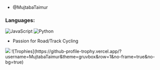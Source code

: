 -  @MujtabaTaimur
### Languages:



![JavaScript](https://img.shields.io/badge/javascript-%23323330.svg?style=for-the-badge&logo=javascript&logoColor=%23F7DF1E)
![Python](https://img.shields.io/badge/python-%2320232a.svg?style=for-the-badge&logo=python&logoColor=%2361DAFB)


- Passion for Road/Track Cycling
 
 <img src ="https://github-readme-stats.vercel.app/api?username=MujtabaTaimur&&show_icons=true&title_color=ffffff&icon_color=bb2acf&text_color=daf7dc&bg_color=151515">
![Trophies](https://github-profile-trophy.vercel.app/?username=MujtabaTaimur&theme=gruvbox&row=1&no-frame=true&no-bg=true)



